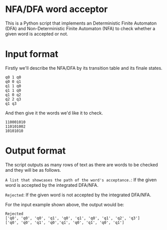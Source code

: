 # NFA/DFA word acceptor

This is a Python script that implements an Deterministic Finite Automaton (DFA) and Non-Deterministic Finite Automaton (NFA) to check whether a given word is accepted or not.

# Input format

Firstly we'll describe the NFA/DFA by its transition table and its finale states.

```
q0 1 q0
q0 0 q1
q1 1 q0
q1 1 q0
q1 0 q2
q2 2 q3
q1 q3
```
And then give it the words we'd like it to check.
```
110001010
110101002
10101010
```

# Output format

The script outputs as many rows of text as there are words to be checked and they will be as follows.

`A list that showcases the path of the word's acceptance.`: If the given word is accepted by the integrated DFA/NFA.

`Rejected`: If the given word is not accepted by the integrated DFA/NFA.

For the input example shown above, the output would be:

```
Rejected
['q0', 'q0', 'q0', 'q1', 'q0', 'q1', 'q0', 'q1', 'q2', 'q3']
['q0', 'q0', 'q1', 'q0','q1', 'q0', 'q1', 'q0', 'q1']
```
